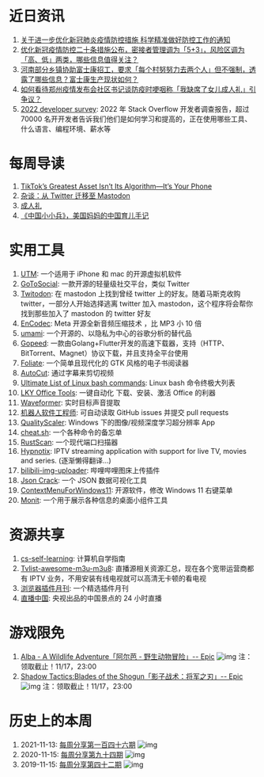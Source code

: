 # 近日资讯

1. [关于进一步优化新冠肺炎疫情防控措施 科学精准做好防控工作的通知](http://www.nhc.gov.cn/xcs/yqfkdt/202211/ed9d123bbfe14e738402d846290049ea.shtml)
2. [优化新冠疫情防控二十条措施公布，密接者管理调为「5+3」，风险区调为「高、低」两类，哪些信息值得关注？](https://www.zhihu.com/question/566026959)
3. [河南部分乡镇协助富士康招工，要求「每个村努努力去两个人」但不强制，透露了哪些信息？富士康生产现状如何？](https://www.zhihu.com/question/565988058)
4. [如何看待郑州疫情发布会社区书记谈防疫时哽咽称「我缺席了女儿成人礼」引争议？](https://www.zhihu.com/question/565147700)
5. [2022 developer survey](https://survey.stackoverflow.co/2022/#most-popular-technologies-new-collab-tools): 2022 年 Stack Overflow 开发者调查报告，超过 70000 名开开发者告诉我们他们是如何学习和提高的，正在使用哪些工具、什么语言、编程环境、薪水等

# 每周导读

1. [TikTok’s Greatest Asset Isn’t Its Algorithm—It’s Your Phone](https://www.wired.com/story/tiktok-phones-extended-mind-philosophy/)
2. [杂谈：从 Twitter 迁移至 Mastodon](https://moe23333.vercel.app/posts/twitter-to-mastodon)  
3. [成人礼](https://mp.weixin.qq.com/s/bfTuZrqB8uWuDoTonh2QaQ)
4. [《中国小小兵》，美国妈妈的中国育儿手记](https://mp.weixin.qq.com/s/djdiYA-O4OzAunKPaxJ3rA)

# 实用工具

1. [UTM](https://github.com/utmapp/UTM): 一个适用于 iPhone 和 mac 的开源虚拟机软件
2. [GoToSocial](https://github.com/superseriousbusiness/gotosocial): 一款开源的轻量级社交平台，类似 Twitter
3. [Twitodon](https://github.com/diddledani/twitodon): 在 mastodon 上找到曾经 twitter 上的好友。随着马斯克收购 twitter，一部分人开始选择逃离 twitter 加入 mastodon，这个程序将会帮你找到那些加入了 mastodon 的 twitter 好友
4. [EnCodec](https://github.com/facebookresearch/encodec): Meta 开源全新音频压缩技术 ，比 MP3 小 10 倍
5. [umami](https://github.com/umami-software/umami): 一个开源的、以隐私为中心的谷歌分析的替代品
6. [Gopeed](https://github.com/monkeyWie/gopeed): 一款由Golang+Flutter开发的高速下载器，支持（HTTP、BitTorrent、Magnet）协议下载，并且支持全平台使用
7. [Foliate](https://github.com/johnfactotum/foliate): 一个简单且现代化的 GTK 风格的电子书阅读器
8. [AutoCut](https://github.com/mli/autocut): 通过字幕来剪切视频
9. [Ultimate List of Linux bash commands](https://github.com/trinib/Linux-Bash-Commands): Linux bash 命令终极大列表 
10. [LKY Office Tools](https://github.com/OdysseusYuan/LKY_OfficeTools): 一键自动化 下载、安装、激活 Office 的利器
11. [Waveformer](https://github.com/vb000/Waveformer): 实时目标声音提取
12. [机器人软件工程师](https://github.com/robb-oat/server): 可自动读取 GitHub issues 并提交 pull requests
13. [QualityScaler](https://github.com/Djdefrag/QualityScaler): Windows 下的图像/视频深度学习超分辨率 App
14. [cheat.sh](https://github.com/chubin/cheat.sh): 一个各种命令的备忘单
15. [RustScan](http://github.com/RustScan/RustScan): 一个现代端口扫描器
16. [Hypnotix](https://github.com/linuxmint/hypnotix): IPTV streaming application with support for live TV, movies and series. (逐渐懒得翻译...)
17. [bilibili-img-uploader](https://github.com/xlzy520/bilibili-img-uploader): 哔哩哔哩图床上传插件
18. [Json Crack](https://github.com/AykutSarac/jsoncrack.com): 一个 JSON 数据可视化工具
19. [ContextMenuForWindows11](https://github.com/ikas-mc/ContextMenuForWindows11): 开源软件，修改 Windows 11 右键菜单
20. [Monit](https://github.com/fzf404/Monit): 一个用于展示各种信息的桌面小组件工具

# 资源共享

1. [cs-self-learning](https://github.com/PKUFlyingPig/cs-self-learning): 计算机自学指南
2. [Tvlist-awesome-m3u-m3u8](https://github.com/imDazui/Tvlist-awesome-m3u-m3u8): 直播源相关资源汇总，现在各个宽带运营商都有 IPTV 业务，不用安装有线电视就可以高清无卡顿的看电视
3. [浏览器插件月刊](https://www.crxsoso.com/articles): 一个精选插件月刊
4. [直播中国](https://livechina.cctv.com/zhibo/index.shtml): 央视出品的中国景点的 24 小时直播

# 游戏限免

1. [Alba - A Wildlife Adventure「阿尔芭 - 野生动物冒险」-- Epic](https://store.epicgames.com/p/alba-a-wildlife-adventure-93736a)
![img](http://mmbiz.qpic.cn/sz_mmbiz_png/pDARXZuibAKTamvDaGoyGvywrMJicPibibJgyBBr9ufick8xdqBtxhYiaPre1T9XE0gpynYcCF9wsa5Jg75QZmibgwePg/0?wx_fmt=png)
注：领取截止！11/17，23:00
2. [Shadow Tactics:Blades of the Shogun「影子战术：将军之刃」-- Epic](https://store.epicgames.com/p/shadow-tactics)
![img](http://mmbiz.qpic.cn/sz_mmbiz_png/pDARXZuibAKTamvDaGoyGvywrMJicPibibJgPEibXXCzicQjbZFdeib3iaADspyjyY0sbopmdichTza9V0ib5iaj9ZkdCIOicg/0?wx_fmt=png)
注：领取截止！11/17，23:00

# 历史上的本周

1. 2021-11-13: [每周分享第一百四十六期](https://mp.weixin.qq.com/s/Lc0ZMbbaPT4I5laGXNegmQ)
![img](https://mmbiz.qpic.cn/sz_mmbiz_jpg/pDARXZuibAKRqaicL7KR5WYP6CZicu7iasG00bhFky33uAK3eqAaIKcrSK4ZMAsMT7WSTfGs6pu6CkTrNDkuCdhTZw/640?wx_fmt=jpeg&wxfrom=5&wx_lazy=1&wx_co=1)
2. 2020-11-15: [每周分享第九十四期](https://mp.weixin.qq.com/s/Lmx3EuHujVSlIkMk4x2tIg)
![img](https://mmbiz.qpic.cn/sz_mmbiz_jpg/pDARXZuibAKRZ3klGykgcznXPLgsIAgGOFpLcGPBKhD7v0cr0oWqqBhv3hryeH0QIt6gQBhxWZGibIXkn0ibKhicJw/640?wx_fmt=jpeg&wxfrom=5&wx_lazy=1&wx_co=1)
3. 2019-11-15: [每周分享第四十二期](https://mp.weixin.qq.com/s/AA018wDsMqV2jaHB1VhFkw)
![img](https://mmbiz.qpic.cn/sz_mmbiz_png/pDARXZuibAKSS64PEkxJAtdwvHjgzJDZUp8I0DehPjaCr2WpuykJlvsFldZ8yGibDic863b50p6sRAj3jLLFgm2Aw/640?wx_fmt=png&wxfrom=5&wx_lazy=1&wx_co=1)
